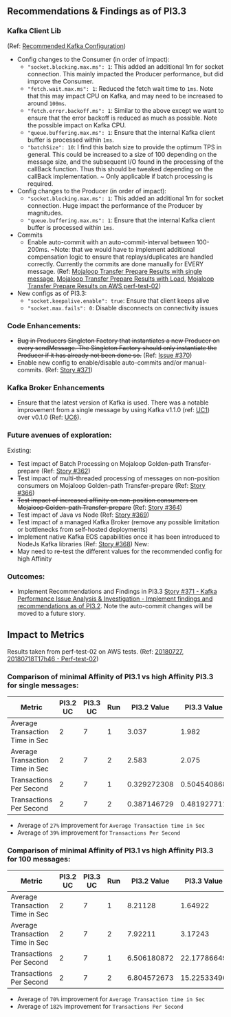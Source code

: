 ## Recommendations & Findings as of PI3.3

### Kafka Client Lib 
(Ref: [Recommended Kafka Configuration](../endtoend-20180704T18h30/#findings))
- Config changes to the Consumer (in order of impact):
    - `"socket.blocking.max.ms": 1`: This added an additional 1m for socket connection. This mainly impacted the Producer performance, but did improve the Consumer.
    - `"fetch.wait.max.ms": 1`: Reduced the fetch wait time to `1ms`. Note that this may impact CPU on Kafka, and may need to be increased to around `100ms`. 
    - `"fetch.error.backoff.ms": 1`: Similar to the above except we want to ensure that the error backoff is reduced as much as possible. Note the possible impact on Kafka CPU.
    - `"queue.buffering.max.ms": 1`: Ensure that the internal Kafka client buffer is processed within `1ms`.
    - `"batchSize": 10`: I find this batch size to provide the optimum TPS in general. This could be increased to a size of 100 depending on the message size, and the subsequent I/O found in the processing of the callBack function. Thus this should be tweaked depending on the callBack implementation. ~ Only applicable if batch processing is required.    
- Config changes to the Producer (in order of impact):
    - `"socket.blocking.max.ms": 1`: This added an additional 1m for socket connection. Huge impact the performance of the Producer by magnitudes.
    - `"queue.buffering.max.ms": 1`: Ensure that the internal Kafka client buffer is processed within `1ms`.
- Commits
    - Enable auto-commit with an auto-commit-interval between 100-200ms. ~Note: that we would have to implement additional compensation logic to ensure that replays/duplicates are handled correctly. Currently the commits are done manually for EVERY message. (Ref: [Mojaloop Transfer Prepare Results with single message](../20180712/README.md), [Mojaloop Transfer Prepare Results with Load](../20180713/README.md), [Mojaloop Transfer Prepare Results on AWS perf-test-02](../20180718-perf-test-02/##summary-of-findings))
- New configs as of PI3.3:
    - `"socket.keepalive.enable": true`: Ensure that client keeps alive 
    - `"socket.max.fails": 0`: Disable disconnects on connectivity issues

### Code Enhancements:
- ~~Bug in Producers Singleton Factory that instantiates a new Producer on every sendMessage. The Singleton Factory should only instantiate the Producer if it has already not been done so.~~ (Ref: [Issue #370](https://github.com/mojaloop/project/issues/370))
- Enable new config to enable/disable auto-commits and/or manual-commits. (Ref: [Story #371](https://github.com/mojaloop/project/issues/371))
    
### Kafka Broker Enhancements
- Ensure that the latest version of Kafka is used. There was a notable improvement from a single message by using Kafka v1.1.0 (ref: [UC1](../20180718-perf-test-02/#use-case-1---base-line-single-message-with-auto-commit-enabled)) over v0.1.0 (Ref: [UC6](../20180718-perf-test-02/#use-case-6---base-line-single-message-with-auto-commit-enabled)).
    
### Future avenues of exploration:
Existing:
- Test impact of Batch Processing on Mojaloop Golden-path Transfer-prepare (Ref: [Story #362](https://github.com/mojaloop/project/issues/362))
- Test impact of multi-threaded processing of messages on non-position consumers on Mojaloop Golden-path Transfer-prepare (Ref: [Story #366](https://github.com/mojaloop/project/issues/366))
- ~~Test impact of increased affinity on non-position consumers on Mojaloop Golden-path Transfer-prepare~~ (Ref: [Story #364](https://github.com/mojaloop/project/issues/364))
- Test impact of Java vs Node (Ref: [Story #369](https://github.com/mojaloop/project/issues/369))
- Test impact of a managed Kafka Broker (remove any possible limitation or bottlenecks from self-hosted deployments)
- Implement native Kafka EOS capabilities once it has been introduced to NodeJs Kafka libraries (Ref: [Story #368](https://github.com/mojaloop/project/issues/368))
New:
- May need to re-test the different values for the recommended config for high Affinity 

### Outcomes:
- Implement Recommendations and Findings in PI3.3 [Story #371 - Kafka Performance Issue Analysis & Investigation - Implement findings and recommendations as of PI3.2](https://github.com/mojaloop/project/issues/371). Note the auto-commit changes will be moved to a future story.

## Impact to Metrics
Results taken from perf-test-02 on AWS tests. (Ref: [20180727](../20180727), [20180718T17h46 - Perf-test-02](../20180718-perf-test-02))

### Comparison of minimal Affinity of PI3.1 vs high Affinity PI3.3 for single messages:

Metric | PI3.2 UC | PI3.3 UC | Run | PI3.2 Value | PI3.3 Value | % Diff | Improvement
---- | ---- | ---- | ---- | ---- | ----	| ---- | ----
Average Transaction Time in Sec	| 2 | 7 | 1 |3.037 | 1.982 | -35% | Yes
Average Transaction Time in Sec	| 2 | 7 | 2 |2.583 | 2.075 | -20% | Yes
Transactions Per Second| 2 | 7 | 1 | 0.329272308 | 0.504540868 | 53% | Yes
Transactions Per Second| 2 | 7 | 2 | 0.387146729 | 0.481927711 | 24% | Yes

- Average of `27%` improvement for `Average Transaction time in Sec`
- Average of `39%` improvement for `Transactions Per Second`

### Comparison of minimal Affinity of PI3.1 vs high Affinity PI3.3 for 100 messages:

Metric | PI3.2 UC | PI3.3 UC | Run | PI3.2 Value | PI3.3 Value | % Diff | Improvement
---- | ---- | ---- | ---- | ---- | ----	| ---- | ----
Average Transaction Time in Sec	| 2 | 7 | 1 | 8.21128 | 1.64922 | -80% | Yes
Average Transaction Time in Sec	| 2 | 7 | 2 | 7.92211 | 3.17243 | -60% | Yes
Transactions Per Second| 2 | 7 | 1 | 6.506180872 | 22.17786649 | 241% | Yes
Transactions Per Second| 2 | 7 | 2 | 6.804572673 | 15.22533496 | 124% | Yes

- Average of `70%` improvement for `Average Transaction time in Sec`
- Average of `182%` improvement for `Transactions Per Second`
